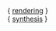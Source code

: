 <nav class="vertical">
  <div>{ <a href="dev-rendering">rendering</a> }</div>
  <div>{ <a href="dev-synthesis">synthesis</a> }</div>
</nav>